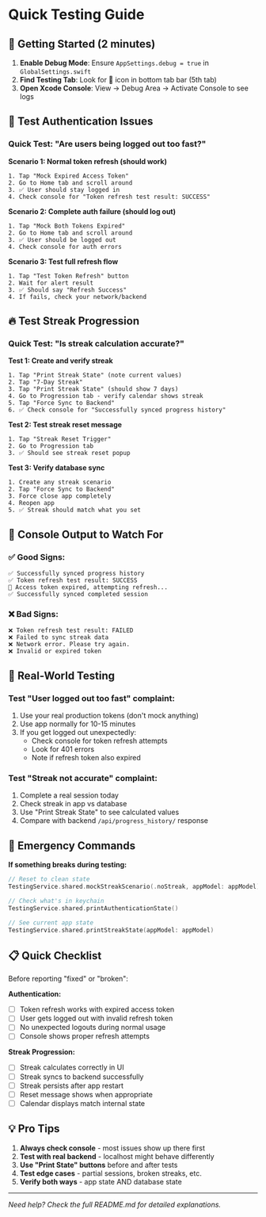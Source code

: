 
# Quick Testing Guide

## 🚀 Getting Started (2 minutes)

1. **Enable Debug Mode**: Ensure `AppSettings.debug = true` in `GlobalSettings.swift`
2. **Find Testing Tab**: Look for 🔧 icon in bottom tab bar (5th tab)
3. **Open Xcode Console**: View → Debug Area → Activate Console to see logs

## 🔐 Test Authentication Issues

### Quick Test: "Are users being logged out too fast?"

**Scenario 1: Normal token refresh (should work)**
```
1. Tap "Mock Expired Access Token"
2. Go to Home tab and scroll around
3. ✅ User should stay logged in
4. Check console for "Token refresh test result: SUCCESS"
```

**Scenario 2: Complete auth failure (should log out)**
```
1. Tap "Mock Both Tokens Expired"  
2. Go to Home tab and scroll around
3. ✅ User should be logged out
4. Check console for auth errors
```

**Scenario 3: Test full refresh flow**
```
1. Tap "Test Token Refresh" button
2. Wait for alert result
3. ✅ Should say "Refresh Success"
4. If fails, check your network/backend
```

## 🔥 Test Streak Progression

### Quick Test: "Is streak calculation accurate?"

**Test 1: Create and verify streak**
```
1. Tap "Print Streak State" (note current values)
2. Tap "7-Day Streak"
3. Tap "Print Streak State" (should show 7 days)
4. Go to Progression tab - verify calendar shows streak
5. Tap "Force Sync to Backend"
6. ✅ Check console for "Successfully synced progress history"
```

**Test 2: Test streak reset message**
```
1. Tap "Streak Reset Trigger"
2. Go to Progression tab
3. ✅ Should see streak reset popup
```

**Test 3: Verify database sync**
```
1. Create any streak scenario
2. Tap "Force Sync to Backend"
3. Force close app completely
4. Reopen app
5. ✅ Streak should match what you set
```

## 🧪 Console Output to Watch For

### ✅ Good Signs:
```
✅ Successfully synced progress history
✅ Token refresh test result: SUCCESS
🔄 Access token expired, attempting refresh...
✅ Successfully synced completed session
```

### ❌ Bad Signs:
```
❌ Token refresh test result: FAILED
❌ Failed to sync streak data
❌ Network error. Please try again.
❌ Invalid or expired token
```

## 📱 Real-World Testing

### Test "User logged out too fast" complaint:
1. Use your real production tokens (don't mock anything)
2. Use app normally for 10-15 minutes
3. If you get logged out unexpectedly:
   - Check console for token refresh attempts
   - Look for 401 errors
   - Note if refresh token also expired

### Test "Streak not accurate" complaint:
1. Complete a real session today
2. Check streak in app vs database
3. Use "Print Streak State" to see calculated values
4. Compare with backend `/api/progress_history/` response

## 🔧 Emergency Commands

**If something breaks during testing:**
```swift
// Reset to clean state
TestingService.shared.mockStreakScenario(.noStreak, appModel: appModel)

// Check what's in keychain
TestingService.shared.printAuthenticationState()

// See current app state
TestingService.shared.printStreakState(appModel: appModel)
```

## 📋 Quick Checklist

Before reporting "fixed" or "broken":

**Authentication:**
- [ ] Token refresh works with expired access token
- [ ] User gets logged out with invalid refresh token  
- [ ] No unexpected logouts during normal usage
- [ ] Console shows proper refresh attempts

**Streak Progression:**  
- [ ] Streak calculates correctly in UI
- [ ] Streak syncs to backend successfully
- [ ] Streak persists after app restart
- [ ] Reset message shows when appropriate
- [ ] Calendar displays match internal state

## 💡 Pro Tips

1. **Always check console** - most issues show up there first
2. **Test with real backend** - localhost might behave differently  
3. **Use "Print State" buttons** before and after tests
4. **Test edge cases** - partial sessions, broken streaks, etc.
5. **Verify both ways** - app state AND database state

---
*Need help? Check the full README.md for detailed explanations.* 
